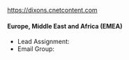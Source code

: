 
https://dixons.cnetcontent.com

#### Europe, Middle East and Africa (EMEA)

- Lead Assignment: 
- Email Group: 
